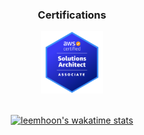 <div align="center">

  ### Certifications
  
  <a href="https://www.credly.com/badges/9c233e40-84d8-46b9-8b3b-a81de9818eb0/public_url">
    <img src="./aws-certified-solutions-architect-associate.png" width="100" height="100"/>
  <a/>
  <br/>
  
  <br/>
  
[![leemhoon's wakatime stats](https://github-readme-stats.vercel.app/api/wakatime?username=leemhoon00&layout=compact&count_private=true&range=all_time)](https://github.com/anuraghazra/github-readme-stats)
</div>


